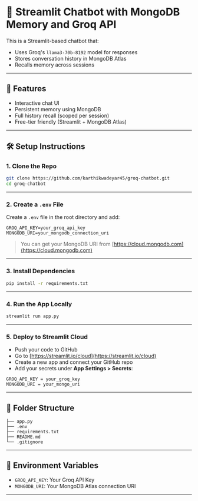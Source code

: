 
# 🧠 Streamlit Chatbot with MongoDB Memory and Groq API

This is a Streamlit-based chatbot that:
- Uses Groq's `llama3-70b-8192` model for responses
- Stores conversation history in MongoDB Atlas
- Recalls memory across sessions

---

## 🚀 Features

- Interactive chat UI
- Persistent memory using MongoDB
- Full history recall (scoped per session)
- Free-tier friendly (Streamlit + MongoDB Atlas)

---

## 🛠️ Setup Instructions

### 1. Clone the Repo

```bash
git clone https://github.com/karthikwadeyar45/groq-chatbot.git
cd groq-chatbot
```

---

### 2. Create a `.env` File

Create a `.env` file in the root directory and add:

```env
GROQ_API_KEY=your_groq_api_key
MONGODB_URI=your_mongodb_connection_uri
```

> You can get your MongoDB URI from [https://cloud.mongodb.com](https://cloud.mongodb.com)

---

### 3. Install Dependencies

```bash
pip install -r requirements.txt
```

---

### 4. Run the App Locally

```bash
streamlit run app.py
```

---

### 5. Deploy to Streamlit Cloud

- Push your code to GitHub
- Go to [https://streamlit.io/cloud](https://streamlit.io/cloud)
- Create a new app and connect your GitHub repo
- Add your secrets under **App Settings > Secrets**:

```
GROQ_API_KEY = your_groq_key
MONGODB_URI = your_mongo_uri
```

---

## 📁 Folder Structure

```
├── app.py
├── .env
├── requirements.txt
├── README.md
└── .gitignore
```

---

## 🔐 Environment Variables

- `GROQ_API_KEY`: Your Groq API Key
- `MONGODB_URI`: Your MongoDB Atlas connection URI

---